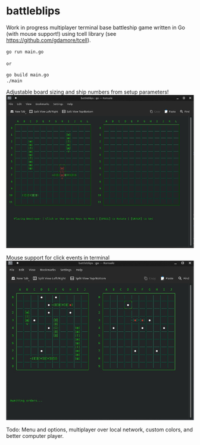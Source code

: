 # battleblips
Work in progress multiplayer terminal base battleship game written in Go (with mouse support!) using tcell library (see https://github.com/gdamore/tcell).

```
go run main.go

or
```
```
go build main.go
./main
```
Adjustable board sizing and ship numbers from setup parameters!
![Battleship in Terminal - placing ships and adjustable board](bb_image2.jpg)

Mouse support for click events in terminal
![Battleship in Terminal](bb_image1.jpg)

Todo: Menu and options, multiplayer over local network, custom colors, and better computer player.